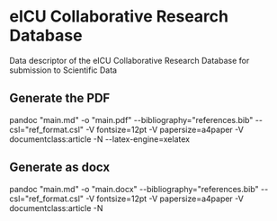# eICU Collaborative Research Database

Data descriptor of the eICU Collaborative Research Database for submission to Scientific Data

## Generate the PDF

pandoc "main.md" -o "main.pdf" --bibliography="references.bib" --csl="ref_format.csl" -V fontsize=12pt -V papersize=a4paper -V documentclass:article -N --latex-engine=xelatex 

## Generate as docx

pandoc "main.md" -o "main.docx" --bibliography="references.bib" --csl="ref_format.csl" -V fontsize=12pt -V papersize=a4paper -V documentclass:article -N
